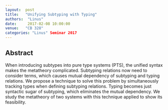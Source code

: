 ```yaml
--- 
layout:  post 
title:   "Unifying Subtyping with Typing"
authors:  "Linus"
date:     2017-02-08 10:00:00
venue:   "CB 328"
categories: "Linus" Seminar 2017
--- 
```

## Abstract

When introducing subtypes into pure type systems (PTS), the unified syntax
makes
the metatheory complicated. Subtyping relations now need to consider terms,
which causes mutual dependency of subtyping and typing relations. We
propose a
technique to solve this problem by simultaneously tracking types when
defining
subtyping relations. Typing becomes just syntactic sugar of subtyping, which
eliminates the mutual dependency. We study the metatheory of two systems
with
this technique applied to show its feasibility.


